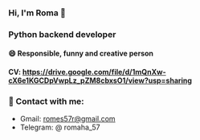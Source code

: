 ### Hi, I'm Roma 👋
### Python backend developer
#### 😄 Responsible, funny and creative person
#### CV: https://drive.google.com/file/d/1mQnXw-cX6e1KGCDpVwpLz_pZM8cbxsO1/view?usp=sharing
### 💬 Contact with me:
- Gmail: romes57r@gmail.com  
- Telegram: @ romaha_57
